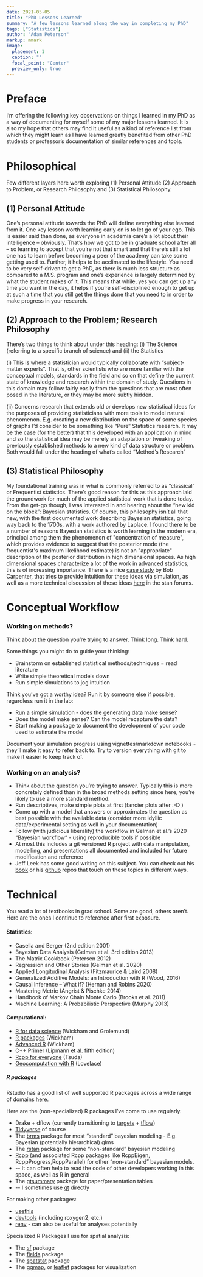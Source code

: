 ```yaml
---
date: 2021-05-05
title: "PhD Lessons Learned"
summary: "A few lessons learned along the way in completing my PhD"
tags: ["Statistics"]
author: "Adam Peterson"
markup: mmark
image:
  placement: 1
  caption: ""
  focal_point: "Center"
  preview_only: true 
---
```



# Preface

I’m offering the following key observations on things I learned in my PhD as a way of documenting for myself some of my major lessons learned. 
It is also my hope that others may find it useful as a kind of reference list from which they might learn as I have learned greatly benefited from other PhD students or professor’s documentation of similar references and tools.


# Philosophical 

Few different layers here worth exploring
(1) Personal Attitude
(2) Approach to Problem, or Research Philosophy  and
(3) Statistical Philosophy.


## (1) Personal Attitude

One’s personal attitude towards the PhD will define everything else learned from it. One key lesson worth learning early on is to let go of your ego. 
This is easier said than done, as everyone in academia care’s a lot about their intelligence – obviously. 
That’s how we got to be in graduate school after all – so learning to accept that you’re not that smart and that there’s still a lot one has to learn before becoming a peer of the academy can take some getting used to.
Further, it helps to be acclimated to the lifestyle. You 
need to be very self-driven to get a PhD, as there is much less structure as compared to a M.S. program and one’s experience is largely determined by what the student makes of it.
This means that while, yes you can get up any time you want in the day, it helps if you’re self-disciplined enough to get up at such a time that you still get the things done that you need to in order to make progress in your research.


## (2) Approach to the Problem; Research Philosophy 

There’s two things to think about under this heading: (i) The Science (referring to a specific branch of science) and (ii) the Statistics

(i) This is where a statistician would typically collaborate with “subject-matter experts”. That is, other scientists who are more familiar with the conceptual models, standards in the field and so on that define the current state of knowledge and research within the domain of study. Questions in this domain may follow fairly easily from the questions that are most often posed in the literature, or they may be more subtly hidden.

(ii) Concerns research that extends old or develops new statistical ideas for the purposes of providing statisticians with more tools to model natural phenomenon. E.g. creating a new distribution on the space of some species of graphs I’d consider to be something like “Pure” Statistics research. It may be the case (for the better) that this developed with an application in mind and so the statistical idea may be merely an adaptation or tweaking of previously established methods to a new kind of data structure or problem. Both would fall under the heading of what’s called “Method’s Research”


## (3) Statistical Philosophy


My foundational training was in what is commonly referred to as “classical” or Frequentist statistics. 
There’s good reason for this as this approach laid the groundwork for much of the applied statistical work that is done today. 
From the get-go though, I was interested in and hearing about the “new kid on the block”: Bayesian statistics. 
Of course, this philosophy isn’t all that new, with the first documented work describing Bayesian statistics, going way back to the 1700s, with a work authored by Laplace. 
I found there to be a number of reasons Bayesian statistics is worth learning in the modern era, principal among them the phenomenon of "concentration of measure", which
provides evidence to suggest that the posterior mode (the frequentist's maximum likelihood estimate) is not an "appropriate" description of the posterior distribution in 
high dimensional spaces. As high dimensional spaces characterize a lot of the work in advanced statistics, this is of increasing importance. There is a nice [case study](https://mc-stan.org/users/documentation/case-studies/curse-dims.html) by Bob Carpenter,
that tries to provide intuition for these ideas via simulation, as well as a more technical discussion of these ideas [here](https://discourse.mc-stan.org/t/concentration-of-measure-and-typical-sets/2786) in the stan forums.


# Conceptual Workflow 


### Working on methods?

Think about the question you’re trying to answer. Think long. Think hard.

Some things you might do to guide your thinking:

* Brainstorm on established statistical methods/techniques = read literature
* Write simple theoretical models down
* Run simple simulations to jog intuition

Think you’ve got a worthy idea? Run it by someone else if possible, regardless run it in the lab:

 * Run a simple simulation - does the generating data make sense?
 * Does the model make sense? Can the model recapture the data?
 * Start making a package to document the development of your code used to estimate the model

Document your simulation progress using vignettes/markdown notebooks - they’ll make it easy to refer back to. Try to version everything with git to make it easier to keep track of.

### Working on an analysis?

* Think about the question you’re trying to answer. Typically this is more concretely defined than in the broad methods setting since here, you’re likely to use a more standard method.
* Run descriptives, make simple plots at first (fancier plots after :-D )
* Come up with a model that answers or approximates the question as best possible with the available data (consider more idyllic data/experimental setting as well in your documentation)
* Follow (with judicious liberality) the workflow in Gelman et al.’s 2020 “Bayesian workflow” - using reproducible tools if possible
 * At most this includes a git versioned R project with data manipulation, modelling, and presentations all documented and included for future modification and reference
 * Jeff Leek has some good writing on this subject. You can check out his [book](https://leanpub.com/modernscientist) or his [github](https://github.com/jtleek) repos that touch on these topics in different ways.


# Technical

You read a lot of textbooks in grad school. Some are good, others aren’t. Here are the ones I continue to reference after first exposure.


#### Statistics:

* Casella and Berger (2nd edition 2001)
* Bayesian Data Analysis (Gelman et al. 3rd edition 2013)
* The Matrix Cookbook (Petersen 2012)
* Regression and Other Stories (Gelman et al. 2020)
* Applied Longitudinal Analysis (Fitzmaurice & Laird 2008)
* Generalized Additive Models: an Introduction with R (Wood, 2016)
* Causal Inference – What if? (Hernan and Robins 2020)
* Mastering Metric (Angrist & Pischke 2014)
* Handbook of Markov Chain Monte Carlo (Brooks et al. 2011)
* Machine Learning: A Probabilistic Perspective (Murphy 2013)


#### Computational:

* [R for data science](https://r4ds.had.co.nz/) (Wickham and Grolemund)
* [R packages](https://r-pkgs.org/) (Wickham)
* [Advanced R](https://adv-r.hadley.nz/)  (Wickham)
* C++ Primer (Lipmann et al. fifth edition)
* [Rcpp for everyone](https://teuder.github.io/rcpp4everyone_en/) (Tsuda)
* [Geocomputation with R](https://geocompr.robinlovelace.net/) (Lovelace)


##### R packages

Rstudio has a good list of well supported R packages across a wide range of domains [here](https://support.rstudio.com/hc/en-us/articles/201057987-Quick-list-of-useful-R-packages).

Here are the (non-specialized) R packages I’ve come to use regularly.

* Drake + dflow (currently transitioning to [targets](https://github.com/ropensci/targets) + [tflow](https://github.com/MilesMcBain/tflow))
* [Tidyverse](https://www.tidyverse.org/) of course
* The [brms](https://paul-buerkner.github.io/brms/) package for most “standard” bayesian modeling - E.g. Bayesian (potentially hierarchical) glms
* The [rstan](https://mc-stan.org/users/interfaces/rstan) package for some “non-standard” bayesian modeling
* [Rcpp](https://rcpp.org) (and associated Rcpp packages like RcppEigen, RcppProgress,RcppParallel) for other “non-standard” bayesian models. 
* -- It can often help to read the code of other developers working in this space, as well as R in general
* The [gtsummary](http://www.danieldsjoberg.com/gtsummary/) package for paper/presentation tables
* -- I sometimes use [gt](https://gt.rstudio.com/) directly

For making other packages:
* [usethis](https://usethis.r-lib.org/)
* [devtools](https://devtools.r-lib.org/) (including roxygen2, etc.)
* [renv](https://rstudio.github.io/renv/articles/renv.html) - can also be useful for analyses potentially



Specialized R Packages I use for spatial analysis:

* The [sf](https://r-spatial.github.io/sf/) package
* The [fields](https://github.com/NCAR/fields) package
* The [spatstat](http://spatstat.org/) package
* The [ggmap](https://github.com/dkahle/ggmap), or [leaflet](https://rstudio.github.io/leaflet/) packages for visualization
